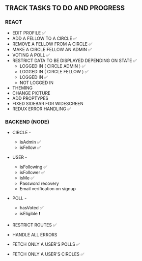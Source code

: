 ## TRACK TASKS TO DO AND PROGRESS

### REACT
- EDIT PROFILE ✅
- ADD A FELLOW TO A CIRCLE ✅
- REMOVE A FELLOW FROM A CIRCLE ✅
- MAKE A CIRCLE FELLOW AN ADMIN ✅
- VOTING A POLL ✅
- RESTRICT DATA TO BE DISPLAYED DEPENDING ON STATE ✅
  - LOGGED IN ( CIRCLE ADMIN ) ✅
  - LOGGED IN ( CIRCLE FELLOW ) ✅
  - LOGGED IN ✅
  - NOT LOGGED IN
- THEMING
- CHANGE PICTURE
- ADD PROPTYPES
- FIXED SIDEBAR FOR WIDESCREEN
- REDUX ERROR HANDLING ✅

### BACKEND (NODE)

  - CIRCLE -
    - isAdmin  ✅
    - isFellow  ✅
  - USER -
    - isFollowing  ✅
    - isFollower  ✅
    - isMe  ✅
    - Password recovery
    - Email verification on signup
  - POLL -
    - hasVoted ✅ 
    - isEligible ❗
- RESTRICT ROUTES  ✅

- HANDLE ALL ERRORS
- FETCH ONLY A USER'S POLLS  ✅
- FETCH ONLY A USER'S CIRCLES  ✅